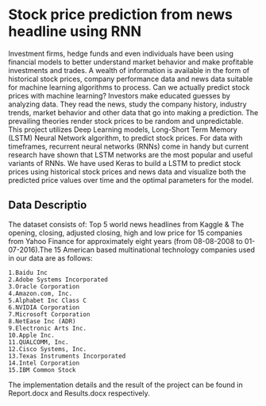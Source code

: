 # Stock price prediction from news headline using RNN

Investment firms, hedge funds and even individuals have been using financial models to better understand market behavior and make profitable investments and trades. A wealth of information is available in the form of historical stock prices, company performance data and news data suitable for machine learning algorithms to process.
Can we actually predict stock prices with machine learning? Investors make educated guesses by analyzing data. They read the news, study the company history, industry trends, market behavior and other data that go into making a prediction. The prevailing theories render stock prices to be random and unpredictable.
This project utilizes Deep Learning models, Long-Short Term Memory (LSTM) Neural Network algorithm, to predict stock prices. For data with timeframes, recurrent neural networks (RNNs) come in handy but current research have shown that LSTM networks are the most popular and useful variants of RNNs.
We have used Keras to build a LSTM to predict stock prices using historical stock prices and news data and visualize both the predicted price values over time and the optimal parameters for the model.

## Data Descriptio
The dataset consists of:
Top 5 world news headlines from Kaggle & The opening, closing, adjusted closing, high and low price for 15 companies from Yahoo Finance for approximately eight years (from 08-08-2008 to 01-07-2016).The 15 American based multinational technology companies used in our data are as follows:

	1.Baidu Inc
	2.Adobe Systems Incorporated
	3.Oracle Corporation
	4.Amazon.com, Inc.
	5.Alphabet Inc Class C
	6.NVIDIA Corporation
	7.Microsoft Corporation
	8.NetEase Inc (ADR)
	9.Electronic Arts Inc.
	10.Apple Inc.
	11.QUALCOMM, Inc.
	12.Cisco Systems, Inc.
	13.Texas Instruments Incorporated
	14.Intel Corporation
	15.IBM Common Stock

The implementation details and the result of the project can be found in Report.docx and Results.docx respectively.
